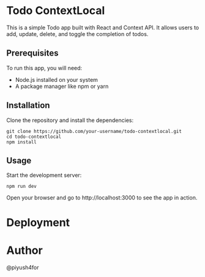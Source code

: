 # Todo ContextLocal

This is a simple Todo app built with React and Context API. It allows users to add, update, delete, and toggle the completion of todos.

## Prerequisites

To run this app, you will need:

* Node.js installed on your system
* A package manager like npm or yarn

## Installation

Clone the repository and install the dependencies:

```
git clone https://github.com/your-username/todo-contextlocal.git
cd todo-contextlocal
npm install
```

## Usage

Start the development server:

```
npm run dev
```

Open your browser and go to http://localhost:3000 to see the app in action.

# Deployment 

# Author
@piyush4for